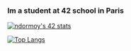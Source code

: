### Im a student at 42 school in Paris

[![ndormoy's 42 stats](https://badge42.vercel.app/api/v2/clldqsnob001108lf1unnt05o/stats?cursusId=21&coalitionId=45)](https://github.com/JaeSeoKim/badge42)

[![Top Langs](https://github-readme-stats.vercel.app/api/top-langs/?username=ndormoy&layout=donut&hide=jupyter%20notebook,roff)](https://github.com/anuraghazra/github-readme-stats)
<!--
**ndormoy/ndormoy** is a ✨ _special_ ✨ repository because its `README.md` (this file) appears on your GitHub profile.

Here are some ideas to get you started:

- 🔭 I’m currently working on ...
- 🌱 I’m currently learning ...
- 👯 I’m looking to collaborate on ...
- 🤔 I’m looking for help with ...
- 💬 Ask me about ...
- 📫 How to reach me: ...
- 😄 Pronouns: ...
- ⚡ Fun fact: ...
-->
